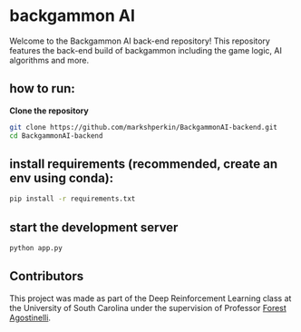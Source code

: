 # backgammon AI

Welcome to the Backgammon AI back-end repository! This repository features the back-end build of backgammon including the game logic, AI algorithms and more. 

## how to run:
**Clone the repository**
   ```sh
   git clone https://github.com/markshperkin/BackgammonAI-backend.git
   cd BackgammonAI-backend
```
## install requirements (recommended, create an env using conda):
```sh
pip install -r requirements.txt
```

## start the development server
```sh
python app.py
```

## Contributors
This project was made as part of the Deep Reinforcement Learning class at the University of South Carolina under the supervision of Professor [Forest Agostinelli](https://cse.sc.edu/~foresta/).


